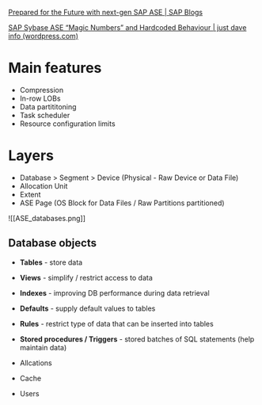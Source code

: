 
[Prepared for the Future with next-gen SAP ASE | SAP Blogs](https://blogs.sap.com/2020/03/03/prepared-for-the-future-with-next-gen-sap-ase/)

[SAP Sybase ASE “Magic Numbers” and Hardcoded Behaviour | just dave info (wordpress.com)](https://justdaveinfo.wordpress.com/2015/05/19/sap-sybase-ase-magic-numbers-and-hardcoded-behaviour/)

# Main features

- Compression
- In-row LOBs
- Data partititoning
- Task scheduler
- Resource configuration limits

# Layers

- Database > Segment > Device (Physical - Raw Device or Data File)
- Allocation Unit
- Extent
- ASE Page (OS Block for Data Files / Raw Partitions partitioned)

![[ASE_databases.png]]

## **Database objects**

- **Tables** - store data
- **Views** - simplify / restrict access to data
- **Indexes** - improving DB performance during data retrieval
- **Defaults** - supply default values to tables
- **Rules** - restrict type of data that can be inserted into tables
- **Stored procedures / Triggers** - stored batches of SQL statements (help maintain data)


- Allcations
- Cache
- Users
